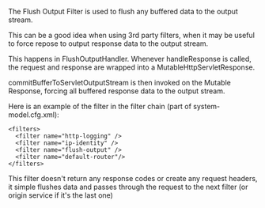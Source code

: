 The Flush Output Filter is used to flush any buffered data to the output stream.

This can be a good idea when using 3rd party filters, when it may be useful to
force repose to output response data to the output stream.

This happens in FlushOutputHandler. Whenever handleResponse is called,
the request and response are wrapped into a MutableHttpServletResponse.

commitBufferToServletOutputStream is then invoked on the Mutable Response,
forcing all buffered response data to the output stream.

 Here is an example of the filter in the filter chain (part of system-model.cfg.xml):

    <filters>
      <filter name="http-logging" />
      <filter name="ip-identity" />
      <filter name="flush-output" />
      <filter name="default-router"/>
    </filters>

This filter doesn't return any response codes or create any request headers, it simple
flushes data and passes through the request to the next filter (or origin service if it's the last one)

